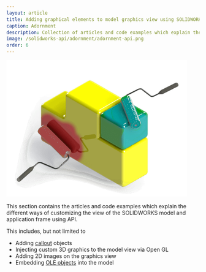 ```yaml
---
layout: article
title: Adding graphical elements to model graphics view using SOLIDWORKS API
caption: Adornment
description: Collection of articles and code examples which explain the different ways of customizing the view of the model and application (callouts, open GL graphics, etc.)
image: /solidworks-api/adornment/adornment-api.png
order: 6
---
```

![SOLIDWORKS API for adornment of models and application](adornment-api.png)

This section contains the articles and code examples which explain the different ways of customizing the view of the SOLIDWORKS model and application frame using API.

This includes, but not limited to

* Adding [callout](/solidworks-api/adornment/callouts/) objects
* Injecting custom 3D graphics to the model view via Open GL
* Adding 2D images on the graphics view
* Embedding [OLE objects](solidworks-api/adornment/ole-objects/) into the model
